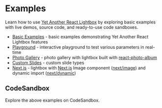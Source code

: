 # Examples

Learn how to use [Yet Another React Lightbox](/) by exploring basic examples with live demos, source code,
and ready-to-use code sandboxes.

-   [Basic Examples](/examples/basic) - basic examples demonstrating Yet Another React Lightbox features
-   [Playground](/examples/playground) - interactive playground to test various parameters in real-time
-   [Photo Gallery](/examples/gallery) - photo gallery with lightbox built
    with [react-photo-album](https://react-photo-album.com/)
-   [Custom Slides](/examples/custom-slides) - custom slide types
-   [Next.js](/examples/nextjs) - lightbox with [Next.js](https://nextjs.org/) Image component
    ([next/image](https://nextjs.org/docs/api-reference/next/image)) and dynamic import
    ([next/dynamic](https://nextjs.org/docs/advanced-features/dynamic-import))

## CodeSandbox

Explore the above examples on CodeSandbox.

<CodeSandboxLink file="/src/examples/BasicExample.tsx" path="/examples/basic" />
